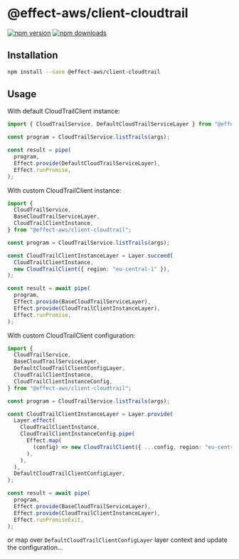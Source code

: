 # @effect-aws/client-cloudtrail

[![npm version](https://img.shields.io/npm/v/%40effect-aws%2Fclient-cloudtrail?color=brightgreen&label=npm%20package)](https://www.npmjs.com/package/@effect-aws/client-cloudtrail)
[![npm downloads](https://img.shields.io/npm/dm/%40effect-aws%2Fclient-cloudtrail)](https://www.npmjs.com/package/@effect-aws/client-cloudtrail)

## Installation

```bash
npm install --save @effect-aws/client-cloudtrail
```

## Usage

With default CloudTrailClient instance:

```typescript
import { CloudTrailService, DefaultCloudTrailServiceLayer } from "@effect-aws/client-cloudtrail";

const program = CloudTrailService.listTrails(args);

const result = pipe(
  program,
  Effect.provide(DefaultCloudTrailServiceLayer),
  Effect.runPromise,
);
```

With custom CloudTrailClient instance:

```typescript
import {
  CloudTrailService,
  BaseCloudTrailServiceLayer,
  CloudTrailClientInstance,
} from "@effect-aws/client-cloudtrail";

const program = CloudTrailService.listTrails(args);

const CloudTrailClientInstanceLayer = Layer.succeed(
  CloudTrailClientInstance,
  new CloudTrailClient({ region: "eu-central-1" }),
);

const result = await pipe(
  program,
  Effect.provide(BaseCloudTrailServiceLayer),
  Effect.provide(CloudTrailClientInstanceLayer),
  Effect.runPromise,
);
```

With custom CloudTrailClient configuration:

```typescript
import {
  CloudTrailService,
  BaseCloudTrailServiceLayer,
  DefaultCloudTrailClientConfigLayer,
  CloudTrailClientInstance,
  CloudTrailClientInstanceConfig,
} from "@effect-aws/client-cloudtrail";

const program = CloudTrailService.listTrails(args);

const CloudTrailClientInstanceLayer = Layer.provide(
  Layer.effect(
    CloudTrailClientInstance,
    CloudTrailClientInstanceConfig.pipe(
      Effect.map(
        (config) => new CloudTrailClient({ ...config, region: "eu-central-1" }),
      ),
    ),
  ),
  DefaultCloudTrailClientConfigLayer,
);

const result = await pipe(
  program,
  Effect.provide(BaseCloudTrailServiceLayer),
  Effect.provide(CloudTrailClientInstanceLayer),
  Effect.runPromiseExit,
);
```

or map over `DefaultCloudTrailClientConfigLayer` layer context and update the configuration...
